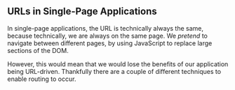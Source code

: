 ## URLs in Single-Page Applications

In single-page applications, the URL is technically always the same,
because technically, we are always on the same page.
We *pretend* to navigate between different pages,
by using JavaScript to replace large sections of the DOM.

However, this would mean that we would lose  the benefits of our application being URL-driven.
Thankfully there are a couple of different techniques to enable routing to occur.
